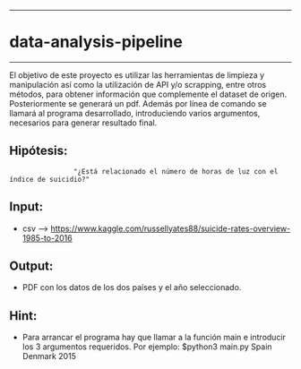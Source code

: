 ------------------------------
# data-analysis-pipeline 
------------------------------

El objetivo de este proyecto es utilizar las herramientas de limpieza y manipulación así como la utilización de API y/o scrapping, entre otros métodos, para obtener información que complemente el dataset de origen. Posteriormente se generará un pdf. Además por línea de comando se llamará al programa desarrollado, introduciendo varios argumentos, necesarios para generar resultado final.

## Hipótesis:

                    "¿Está relacionado el número de horas de luz con el índice de suicidio?"

## Input:
- csv --> https://www.kaggle.com/russellyates88/suicide-rates-overview-1985-to-2016

## Output:
- PDF con los datos de los dos países y el año seleccionado.

## Hint:
- Para arrancar el programa hay que llamar a la función main e introducir los 3 argumentos requeridos. Por ejemplo: $python3 main.py Spain Denmark 2015
